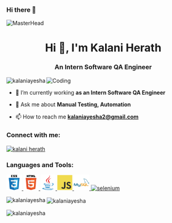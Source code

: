 ### Hi there 👋

<!--
**kalaniayesha/kalaniayesha** is a ✨ _special_ ✨ repository because its `README.md` (this file) appears on your GitHub profile.

Here are some ideas to get you started:

- 🔭 I’m currently working on ...
- 🌱 I’m currently learning ...
- 👯 I’m looking to collaborate on ...
- 🤔 I’m looking for help with ...
- 💬 Ask me about ...
- 📫 How to reach me: ...
- 😄 Pronouns: ...
- ⚡ Fun fact: ...
-->
![MasterHead](https://www.iscistech.in/image/software-testing-banner-iscistech-business-solution-india.jpg)
<h1 align="center">Hi 👋, I'm Kalani Herath</h1>
<h3 align="center">An Intern Software QA Engineer</h3>
<img align="right" alt="Coding" width="400" src="https://user-images.githubusercontent.com/74038190/241765453-85cb9521-97c0-4a65-9358-7db8099fac7f.gif"
<p align="left"> <img src="https://komarev.com/ghpvc/?username=kalaniayesha&label=Profile%20views&color=0e75b6&style=flat" alt="kalaniayesha" /> </p>

- 🌱 I’m currently working **as an Intern Software QA Engineer**

- 💬 Ask me about **Manual Testing, Automation**

- 📫 How to reach me **kalaniayesha2@gmail.com**

<h3 align="left">Connect with me:</h3>
<p align="left">
<a href="https://linkedin.com/in/kalani herath" target="blank"><img align="center" src="https://raw.githubusercontent.com/rahuldkjain/github-profile-readme-generator/master/src/images/icons/Social/linked-in-alt.svg" alt="kalani herath" height="30" width="40" /></a>
</p>

<h3 align="left">Languages and Tools:</h3>
<p align="left"> <a href="https://www.w3schools.com/css/" target="_blank" rel="noreferrer"> <img src="https://raw.githubusercontent.com/devicons/devicon/master/icons/css3/css3-original-wordmark.svg" alt="css3" width="40" height="40"/> </a> <a href="https://www.w3.org/html/" target="_blank" rel="noreferrer"> <img src="https://raw.githubusercontent.com/devicons/devicon/master/icons/html5/html5-original-wordmark.svg" alt="html5" width="40" height="40"/> </a> <a href="https://www.java.com" target="_blank" rel="noreferrer"> <img src="https://raw.githubusercontent.com/devicons/devicon/master/icons/java/java-original.svg" alt="java" width="40" height="40"/> </a> <a href="https://developer.mozilla.org/en-US/docs/Web/JavaScript" target="_blank" rel="noreferrer"> <img src="https://raw.githubusercontent.com/devicons/devicon/master/icons/javascript/javascript-original.svg" alt="javascript" width="40" height="40"/> </a> <a href="https://www.mysql.com/" target="_blank" rel="noreferrer"> <img src="https://raw.githubusercontent.com/devicons/devicon/master/icons/mysql/mysql-original-wordmark.svg" alt="mysql" width="40" height="40"/> </a> <a href="https://www.selenium.dev" target="_blank" rel="noreferrer"> <img src="https://raw.githubusercontent.com/detain/svg-logos/780f25886640cef088af994181646db2f6b1a3f8/svg/selenium-logo.svg" alt="selenium" width="40" height="40"/> </a> </p>

<p><img align="left" src="https://github-readme-stats.vercel.app/api/top-langs?username=kalaniayesha&show_icons=true&locale=en&layout=compact" alt="kalaniayesha" /></p>

<p>&nbsp;<img align="center" src="https://github-readme-stats.vercel.app/api?username=kalaniayesha&show_icons=true&locale=en" alt="kalaniayesha" /></p>

<p><img align="center" src="https://github-readme-streak-stats.herokuapp.com/?user=kalaniayesha&" alt="kalaniayesha" /></p>

